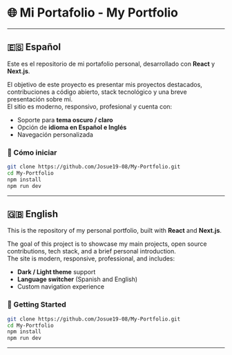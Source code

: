 # 🌐  Mi Portafolio - My Portfolio

---

## 🇪🇸 Español

Este es el repositorio de mi portafolio personal, desarrollado con **React** y **Next.js**.

El objetivo de este proyecto es presentar mis proyectos destacados, contribuciones a código abierto, stack tecnológico y una breve presentación sobre mí.  
El sitio es moderno, responsivo, profesional y cuenta con:

- Soporte para **tema oscuro / claro**
- Opción de **idioma en Español e Inglés**
- Navegación personalizada

### 🚀 Cómo iniciar

```bash
git clone https://github.com/Josue19-08/My-Portfolio.git
cd My-Portfolio
npm install
npm run dev
```

---

## 🇬🇧 English

This is the repository of my personal portfolio, built with **React** and **Next.js**.

The goal of this project is to showcase my main projects, open source contributions, tech stack, and a brief personal introduction.  
The site is modern, responsive, professional, and includes:

- **Dark / Light theme** support  
- **Language switcher** (Spanish and English)  
- Custom navigation experience

### 🚀 Getting Started

```bash
git clone https://github.com/Josue19-08/My-Portfolio.git
cd My-Portfolio
npm install
npm run dev
```

---

